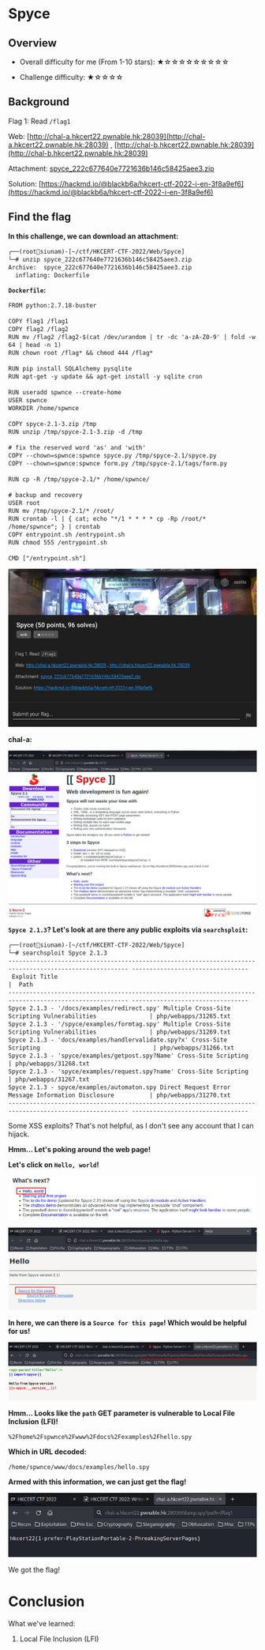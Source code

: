# Spyce

## Overview

- Overall difficulty for me (From 1-10 stars): ★☆☆☆☆☆☆☆☆☆

- Challenge difficulty: ★☆☆☆☆

## Background

Flag 1: Read `/flag1`

Web: [http://chal-a.hkcert22.pwnable.hk:28039](http://chal-a.hkcert22.pwnable.hk:28039) , [http://chal-b.hkcert22.pwnable.hk:28039](http://chal-b.hkcert22.pwnable.hk:28039)

Attachment: [spyce_222c677640e7721636b146c58425aee3.zip](https://file.hkcert22.pwnable.hk/spyce_222c677640e7721636b146c58425aee3.zip)

Solution: [https://hackmd.io/@blackb6a/hkcert-ctf-2022-i-en-3f8a9ef6](https://hackmd.io/@blackb6a/hkcert-ctf-2022-i-en-3f8a9ef6)

## Find the flag

**In this challenge, we can download an attachment:**
```
┌──(root🌸siunam)-[~/ctf/HKCERT-CTF-2022/Web/Spyce]
└─# unzip spyce_222c677640e7721636b146c58425aee3.zip 
Archive:  spyce_222c677640e7721636b146c58425aee3.zip
  inflating: Dockerfile
```

**`Dockerfile`:**
```
FROM python:2.7.18-buster

COPY flag1 /flag1
COPY flag2 /flag2
RUN mv /flag2 /flag2-$(cat /dev/urandom | tr -dc 'a-zA-Z0-9' | fold -w 64 | head -n 1)
RUN chown root /flag* && chmod 444 /flag*

RUN pip install SQLAlchemy pysqlite
RUN apt-get -y update && apt-get install -y sqlite cron

RUN useradd spwnce --create-home
USER spwnce 
WORKDIR /home/spwnce

COPY spyce-2.1-3.zip /tmp
RUN unzip /tmp/spyce-2.1-3.zip -d /tmp

# fix the reserved word 'as' and 'with'
COPY --chown=spwnce:spwnce spyce.py /tmp/spyce-2.1/spyce.py     
COPY --chown=spwnce:spwnce form.py /tmp/spyce-2.1/tags/form.py 

RUN cp -R /tmp/spyce-2.1/* /home/spwnce/

# backup and recovery
USER root
RUN mv /tmp/spyce-2.1/* /root/
RUN crontab -l | { cat; echo "*/1 * * * * cp -Rp /root/* /home/spwnce"; } | crontab
COPY entrypoint.sh /entrypoint.sh
RUN chmod 555 /entrypoint.sh

CMD ["/entrypoint.sh"]
```

![](https://github.com/siunam321/CTF-Writeups/blob/main/HKCERT-CTF-2022/images/Pasted%20image%2020221111054040.png)

**chal-a:**

![](https://github.com/siunam321/CTF-Writeups/blob/main/HKCERT-CTF-2022/images/Pasted%20image%2020221111054218.png)

**`Spyce 2.1.3`? Let's look at are there any public exploits via `searchsploit`:**
```
┌──(root🌸siunam)-[~/ctf/HKCERT-CTF-2022/Web/Spyce]
└─# searchsploit Spyce 2.1.3
-------------------------------------------------------------------------------------------------------- ---------------------------------
 Exploit Title                                                                                          |  Path
-------------------------------------------------------------------------------------------------------- ---------------------------------
Spyce 2.1.3 - '/docs/examples/redirect.spy' Multiple Cross-Site Scripting Vulnerabilities               | php/webapps/31265.txt
Spyce 2.1.3 - '/spyce/examples/formtag.spy' Multiple Cross-Site Scripting Vulnerabilities               | php/webapps/31269.txt
Spyce 2.1.3 - 'docs/examples/handlervalidate.spy?x' Cross-Site Scripting                                | php/webapps/31266.txt
Spyce 2.1.3 - 'spyce/examples/getpost.spy?Name' Cross-Site Scripting                                    | php/webapps/31268.txt
Spyce 2.1.3 - 'spyce/examples/request.spy?name' Cross-Site Scripting                                    | php/webapps/31267.txt
Spyce 2.1.3 - spyce/examples/automaton.spy Direct Request Error Message Information Disclosure          | php/webapps/31270.txt
-------------------------------------------------------------------------------------------------------- ---------------------------------
```

Some XSS exploits? That's not helpful, as I don't see any account that I can hijack.

**Hmm... Let's poking around the web page!**

**Let's click on `Hello, world`!** 

![](https://github.com/siunam321/CTF-Writeups/blob/main/HKCERT-CTF-2022/images/Pasted%20image%2020221111054639.png)

![](https://github.com/siunam321/CTF-Writeups/blob/main/HKCERT-CTF-2022/images/Pasted%20image%2020221111054821.png)

**In here, we can there is a `Source for this page`! Which would be helpful for us!**

![](https://github.com/siunam321/CTF-Writeups/blob/main/HKCERT-CTF-2022/images/Pasted%20image%2020221111054905.png)

**Hmm... Looks like the `path` GET parameter is vulnerable to Local File Inclusion (LFI)!**

```
%2Fhome%2Fspwnce%2Fwww%2Fdocs%2Fexamples%2Fhello.spy
```

**Which in URL decoded:**
```
/home/spwnce/www/docs/examples/hello.spy
```

**Armed with this information, we can just get the flag!**

![](https://github.com/siunam321/CTF-Writeups/blob/main/HKCERT-CTF-2022/images/Pasted%20image%2020221111055157.png)

We got the flag!

# Conclusion

What we've learned:

1. Local File Inclusion (LFI)